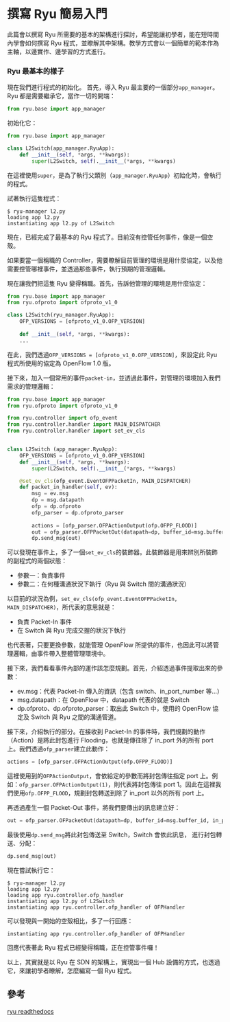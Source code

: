 # 撰寫 Ryu 簡易入門

此篇會以撰寫 Ryu 所需要的基本的架構進行探討，希望能讓初學者，能在短時間內學會如何撰寫 Ryu 程式，並瞭解其中架構。教學方式會以一個簡單的範本作為主軸，以邊實作、邊學習的方式進行。

### Ryu 最基本的樣子

現在我們進行程式的初始化。 首先，導入 Ryu 最主要的一個部分```app_manager```。Ryu 都是需要繼承它，當作一切的開端：

```python
from ryu.base import app_manager
```

初始化它：

```python
from ryu.base import app_manager

class L2Switch(app_manager.RyuApp):
	def __init__(self, *args, **kwargs):
		super(L2Switch, self).__init__(*args, **kwargs)
```

在這裡使用```super```，是為了執行父類別（```app_manager.RyuApp```）初始化時，會執行的程式。

試著執行這隻程式：

```shell
$ ryu-manager l2.py
loading app l2.py
instantiating app l2.py of L2Switch
```

現在，已經完成了最基本的 Ryu 程式了。目前沒有控管任何事件，像是一個空殼。

如果要當一個稱職的 Controller，需要瞭解目前管理的環境是用什麼協定，以及他需要控管哪裡事件，並透過那些事件，執行預期的管理邏輯。

現在讓我們把這隻 Ryu 變得稱職。首先，告訴他管理的環境是用什麼協定：

```python
from ryu.base import app_manager
from ryu.ofproto import ofproto_v1_0

class L2Switch(ryu_manager.RyuApp):
	OFP_VERSIONS = [ofproto_v1_0.OFP_VERSION]
	
	def __init__(self, *args, **kwargs):
	...
```
在此，我們透過```OFP_VERSIONS = [ofproto_v1_0.OFP_VERSION]```，來設定此 Ryu 程式所使用的協定為 OpenFlow 1.0 版。

接下來，加入一個常用的事件```packet-in```，並透過此事件，對管理的環境加入我們需求的管理邏輯：

```python
from ryu.base import app_manager
from ryu.ofproto import ofproto_v1_0

from ryu.controller import ofp_event
from ryu.controller.handler import MAIN_DISPATCHER
from ryu.controller.handler import set_ev_cls


class L2Switch (app_manager.RyuApp):
	OFP_VERSIONS = [ofproto_v1_0.OFP_VERSION]
	def __init__(self, *args, **kwargs):
		super(L2Switch, self).__init__(*args, **kwargs)

	@set_ev_cls(ofp_event.EventOFPPacketIn, MAIN_DISPATCHER)
	def packet_in_handler(self, ev):
		msg = ev.msg
		dp = msg.datapath
		ofp = dp.ofproto
		ofp_parser = dp.ofproto_parser
		
		actions = [ofp_parser.OFPActionOutput(ofp.OFPP_FLOOD)]
		out = ofp_parser.OFPPacketOut(datapath=dp, buffer_id=msg.buffer_id, in_port=msg.in_port, actions=actions)
		dp.send_msg(out)
```

可以發現在事件上，多了一個```set_ev_cls```的裝飾器。此裝飾器是用來辨別所裝飾的副程式的兩個狀態：

* 參數一：負責事件
* 參數二：在何種溝通狀況下執行（Ryu 與 Switch 間的溝通狀況）

以目前的狀況為例，```set_ev_cls(ofp_event.EventOFPPacketIn, MAIN_DISPATCHER)```，所代表的意思就是：

* 負責 Packet-In 事件
* 在 Switch 與 Ryu 完成交握的狀況下執行

也代表著，只要更換參數，就能管理 OpenFlow 所提供的事件，也因此可以將管理邏輯，由事件帶入整體管理環境中。

接下來，我們看看事件內部的運作該怎麼規劃。首先，介紹透過事件提取出來的參數：

* ev.msg：代表 Packet-In 傳入的資訊（包含 switch、in\_port\_number 等...）
* msg.datapath：在 OpenFlow 中，datapath 代表的就是 Switch
* dp.ofproto、dp.ofproto_parser：取出此 Switch 中，使用的 OpenFlow 協定及 Switch 與 Ryu 之間的溝通管道。

接下來，介紹執行的部分。在接收到 Packet-In 的事件時，我們規劃的動作（Action）是將此封包進行 Flooding，也就是傳往除了 in_port 外的所有 port 上。我們透過```ofp_parser```建立此動作：

```python
actions = [ofp_parser.OFPActionOutput(ofp.OFPP_FLOOD)]
```

這裡使用到的```OFPActionOutput```，會依給定的參數而將封包傳往指定 port 上。例如：```ofp_parser.OFPActionOutput(1)```，則代表將封包傳往 port 1。因此在這裡我們使用```ofp.OFPP_FLOOD```，規劃封包轉送到除了 in_port 以外的所有 port 上。

再透過產生一個 Packet-Out 事件，將我們要傳出的訊息建立好：

```python
out = ofp_parser.OFPacketOut(datapath=dp, buffer_id=msg.buffer_id, in_port=msg.in_port, actions=actions)
```
最後使用```dp.send_msg```將此封包傳送至 Switch，Switch 會依此訊息， 進行封包轉送、分配：

```python
dp.send_msg(out)
```

現在嘗試執行它：

```shell
$ ryu-manager l2.py
loading app l2.py
loading app ryu.controller.ofp_handler
instantiating app l2.py of L2Switch
instantiating app ryu.controller.ofp_handler of OFPHandler
```

可以發現與一開始的空殼相比，多了一行回應：

```shell
instantiating app ryu.controller.ofp_handler of OFPHandler
```

回應代表著此 Ryu 程式已經變得稱職，正在控管事件囉！

以上，其實就是以 Ryu 在 SDN 的架構上，實現出一個 Hub 設備的方式，也透過它，來讓初學者瞭解，怎麼編寫一個 Ryu 程式。

## 參考

[ryu readthedocs](http://ryu.readthedocs.io/en/latest/getting_started.html)
